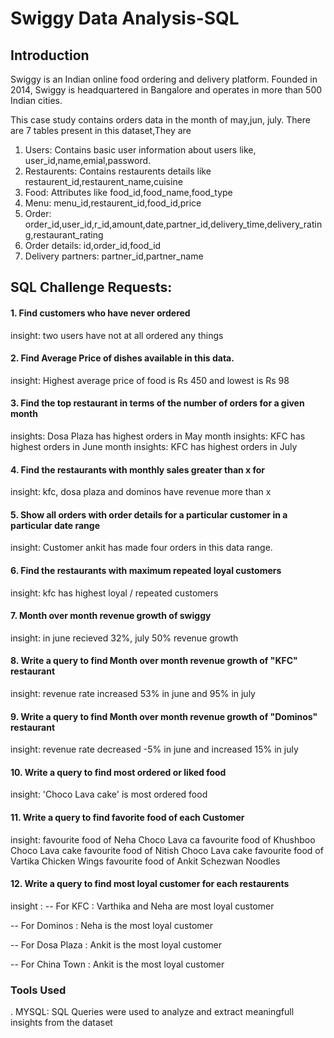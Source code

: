 # Swiggy Data Analysis-SQL

## Introduction
Swiggy is an Indian online food ordering and delivery platform. Founded in 2014, Swiggy is headquartered in Bangalore and operates in more than 500 Indian cities.

This case study contains orders data in the month of may,jun, july. There are 7 tables present in this dataset,They are

1. Users: Contains basic user information about users like, user_id,name,emial,password.
2. Restaurents: Contains restaurents details like restaurent_id,restaurent_name,cuisine
3. Food: Attributes like food_id,food_name,food_type
4. Menu: menu_id,restaurent_id,food_id,price
5. Order: order_id,user_id,r_id,amount,date,partner_id,delivery_time,delivery_rating,restaurant_rating
6. Order details: id,order_id,food_id
7. Delivery partners: partner_id,partner_name

## SQL Challenge Requests: 
#### 1. Find customers who have never ordered

insight: two users have not at all ordered any things 

#### 2. Find Average Price of dishes available in this data.

insight: Highest average price of food is Rs 450 and lowest is Rs 98


#### 3. Find the top restaurant in terms of the number of orders for a given month

insights: Dosa Plaza has highest orders in May month
insights: KFC has highest orders in June month
insights: KFC has highest orders in July

#### 4. Find the restaurants with monthly sales greater than x for 

insight: kfc, dosa plaza and dominos have revenue more than x

#### 5. Show all orders with order details for a particular customer in a particular date range

insight: Customer ankit has made four orders in this data range.     

#### 6. Find the restaurants with maximum repeated loyal customers 

insight: kfc has highest loyal / repeated customers



#### 7. Month over month revenue growth of swiggy
insight: in june recieved 32%, july 50% revenue growth


#### 8. Write a query to find Month over month revenue growth of "KFC" restaurant
   
insight: revenue rate increased 53% in june and 95% in july
 
#### 9. Write a query to find Month over month revenue growth of "Dominos" restaurant 

insight: revenue rate decreased -5% in june and increased 15% in july

#### 10. Write a query to find most ordered or liked food  

insight: 'Choco Lava cake' is most ordered food


#### 11. Write a query to find favorite food of each Customer 

insight: favourite food of Neha	Choco Lava ca
         favourite food of Khushboo	Choco Lava cake
         favourite food of Nitish	Choco Lava cake
         favourite food of Vartika Chicken Wings
         favourite food of Ankit Schezwan Noodles

                      
                                           
#### 12. Write a query to find most loyal customer for each restaurents 

insight :
-- For KFC : Varthika and Neha are most loyal customer

-- For Dominos : Neha is the most loyal customer

-- For Dosa Plaza : Ankit is the most loyal customer

-- For China Town : Ankit is the most loyal customer

### Tools Used
. MYSQL: SQL Queries were used to analyze and extract meaningfull insights from the dataset





